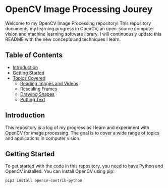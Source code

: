 # OpenCV Image Processing Jourey

Welcome to my OpenCV Image Processing repository! This repository documents my learning progress in OpenCV, an open-source computer vision and machine learning software library. I will continuously update this README with the new concepts and techniques I learn.

## Table of Contents

- [Introduction](#introduction)
- [Getting Started](#getting-started)
- [Topics Covered](#topics-covered)
  - [Reading Images and Videos](#reading-images-and-videos)
  - [Rescaling Frames](#rescaling-frames)
  - [Drawing Shapes](#drawing-shapes)
  - [Putting Text](#putting-text)



## Introduction

This repository is a log of my progress as I learn and experiment with OpenCV for image processing. The goal is to cover a wide range of topics and applications in computer vision.

## Getting Started

To get started with the code in this repository, you need to have Python and OpenCV installed. You can install OpenCV using pip:

```sh
pip3 install opencv-contrib-python
